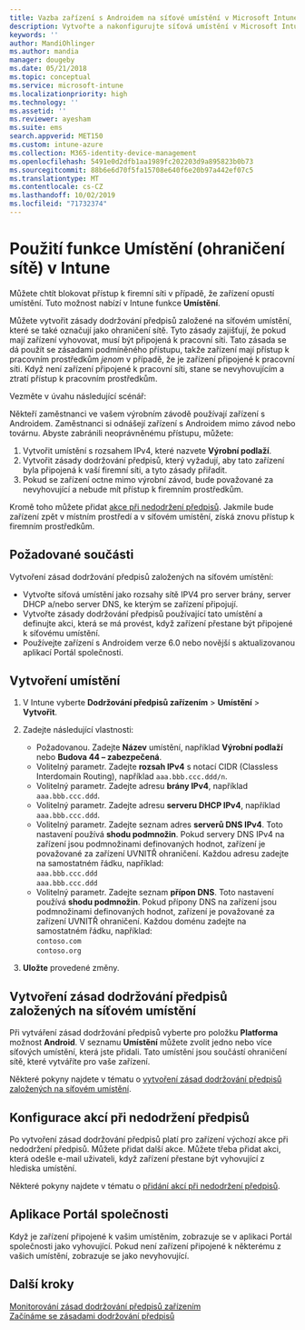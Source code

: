 ```yaml
---
title: Vazba zařízení s Androidem na síťové umístění v Microsoft Intune – Azure | Microsoft Docs
description: Vytvořte a nakonfigurujte síťová umístění v Microsoft Intune pro zařízení s Androidem. Zařízení můžete na základě jejich síťového umístění označovat jako nevyhovující. Pokud se zařízení octne mimo síťové umístění, můžete zablokovat přístup k prostředkům společnosti.
keywords: ''
author: MandiOhlinger
ms.author: mandia
manager: dougeby
ms.date: 05/21/2018
ms.topic: conceptual
ms.service: microsoft-intune
ms.localizationpriority: high
ms.technology: ''
ms.assetid: ''
ms.reviewer: ayesham
ms.suite: ems
search.appverid: MET150
ms.custom: intune-azure
ms.collection: M365-identity-device-management
ms.openlocfilehash: 5491e0d2dfb1aa1989fc202203d9a895823b0b73
ms.sourcegitcommit: 88b6e6d70f5fa15708e640f6e20b97a442ef07c5
ms.translationtype: MT
ms.contentlocale: cs-CZ
ms.lasthandoff: 10/02/2019
ms.locfileid: "71732374"
---
```

# <a name="use-locations-network-fence-in-intune"></a>Použití funkce Umístění (ohraničení sítě) v Intune

Můžete chtít blokovat přístup k firemní síti v případě, že zařízení opustí umístění. Tuto možnost nabízí v Intune funkce **Umístění**. 

Můžete vytvořit zásady dodržování předpisů založené na síťovém umístění, které se také označují jako ohraničení sítě. Tyto zásady zajišťují, že pokud mají zařízení vyhovovat, musí být připojená k pracovní síti. Tato zásada se dá použít se zásadami podmíněného přístupu, takže zařízení mají přístup k pracovním prostředkům *jenom* v případě, že je zařízení připojené k pracovní síti. Když není zařízení připojené k pracovní síti, stane se nevyhovujícím a ztratí přístup k pracovním prostředkům.

Vezměte v úvahu následující scénář:

Někteří zaměstnanci ve vašem výrobním závodě používají zařízení s Androidem. Zaměstnanci si odnášejí zařízení s Androidem mimo závod nebo továrnu. Abyste zabránili neoprávněnému přístupu, můžete:

1. Vytvořit umístění s rozsahem IPv4, které nazvete **Výrobní podlaží**.
2. Vytvořit zásady dodržování předpisů, který vyžadují, aby tato zařízení byla připojená k vaší firemní síti, a tyto zásady přiřadit.
3. Pokud se zařízení octne mimo výrobní závod, bude považované za nevyhovující a nebude mít přístup k firemním prostředkům.

Kromě toho můžete přidat [akce při nedodržení předpisů](#configure-the-actions-for-noncompliance). Jakmile bude zařízení zpět v místním prostředí a v síťovém umístění, získá znovu přístup k firemním prostředkům.

## <a name="prerequisites"></a>Požadované součásti

Vytvoření zásad dodržování předpisů založených na síťovém umístění:

- Vytvořte síťová umístění jako rozsahy sítě IPV4 pro server brány, server DHCP a/nebo server DNS, ke kterým se zařízení připojují.
- Vytvořte zásady dodržování předpisů používající tato umístění a definujte akci, která se má provést, když zařízení přestane být připojené k síťovému umístění.
- Používejte zařízení s Androidem verze 6.0 nebo novější s aktualizovanou aplikací Portál společnosti.

## <a name="create-a-location"></a>Vytvoření umístění

1. V Intune vyberte **Dodržování předpisů zařízením** > **Umístění** > **Vytvořit**.

2. Zadejte následující vlastnosti:  

   - Požadovanou. Zadejte **Název** umístění, například **Výrobní podlaží** nebo **Budova 44 – zabezpečená**.
   - Volitelný parametr. Zadejte **rozsah IPv4** s notací CIDR (Classless Interdomain Routing), například `aaa.bbb.ccc.ddd/n`.
   - Volitelný parametr. Zadejte adresu **brány IPv4**, například `aaa.bbb.ccc.ddd`.
   - Volitelný parametr. Zadejte adresu **serveru DHCP IPv4**, například `aaa.bbb.ccc.ddd`.
   - Volitelný parametr. Zadejte seznam adres **serverů DNS IPv4**. Toto nastavení používá **shodu podmnožin**. Pokud servery DNS IPv4 na zařízení jsou podmnožinami definovaných hodnot, zařízení je považované za zařízení UVNITŘ ohraničení. Každou adresu zadejte na samostatném řádku, například:  
     `aaa.bbb.ccc.ddd`  
     `aaa.bbb.ccc.ddd`
   - Volitelný parametr. Zadejte seznam **přípon DNS**. Toto nastavení používá **shodu podmnožin**. Pokud přípony DNS na zařízení jsou podmnožinami definovaných hodnot, zařízení je považované za zařízení UVNITŘ ohraničení. Každou doménu zadejte na samostatném řádku, například:  
     `contoso.com`  
     `contoso.org`

3. **Uložte** provedené změny.

## <a name="create-the-location-compliance-policy"></a>Vytvoření zásad dodržování předpisů založených na síťovém umístění

Při vytváření zásad dodržování předpisů vyberte pro položku **Platforma** možnost **Android**. V seznamu **Umístění** můžete zvolit jedno nebo více síťových umístění, která jste přidali. Tato umístění jsou součástí ohraničení sítě, které vytváříte pro vaše zařízení.

Některé pokyny najdete v tématu o [vytvoření zásad dodržování předpisů založených na síťovém umístění](compliance-policy-create-android.md#locations).

## <a name="configure-the-actions-for-noncompliance"></a>Konfigurace akcí při nedodržení předpisů

Po vytvoření zásad dodržování předpisů platí pro zařízení výchozí akce při nedodržení předpisů. Můžete přidat další akce. Můžete třeba přidat akci, která odešle e-mail uživateli, když zařízení přestane být vyhovující z hlediska umístění.

Některé pokyny najdete v tématu o [přidání akcí při nedodržení předpisů](actions-for-noncompliance.md).

## <a name="company-portal-app"></a>Aplikace Portál společnosti

Když je zařízení připojené k vašim umístěním, zobrazuje se v aplikaci Portál společnosti jako vyhovující. Pokud není zařízení připojené k některému z vašich umístění, zobrazuje se jako nevyhovující.

## <a name="next-steps"></a>Další kroky
[Monitorování zásad dodržování předpisů zařízením](compliance-policy-monitor.md)  
[Začínáme se zásadami dodržování předpisů](device-compliance-get-started.md)
